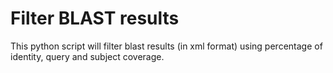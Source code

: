 # Filter BLAST results

This python script will filter blast results (in xml format) using percentage of identity, query and subject coverage.

